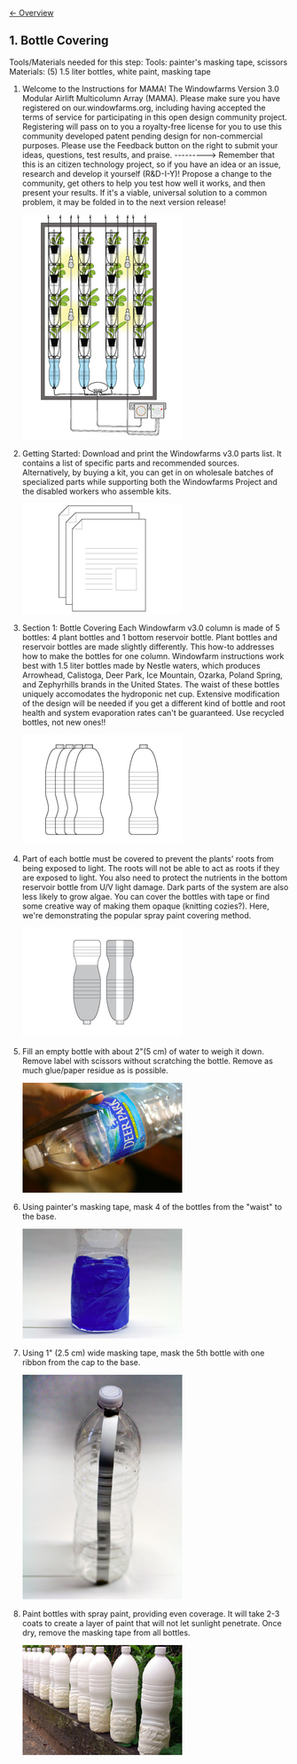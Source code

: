 [&larr; Overview](index.md)

## 1. Bottle Covering

Tools/Materials needed for this step:
Tools: painter's masking tape, scissors
Materials: (5) 1.5 liter bottles, white paint, masking tape

1. Welcome to the Instructions for MAMA! The Windowfarms Version 3.0 Modular Airlift Multicolumn Array (MAMA). Please make sure you have registered on our.windowfarms.org, including having accepted the terms of service for participating in this open design community project. Registering will pass on to you a royalty-free license for you to use this community developed patent pending design for non-commercial purposes. Please use the Feedback button on the right to submit your ideas, questions, test results, and praise. ---------> Remember that this is an citizen technology project, so if you have an idea or an issue, research and develop it yourself (R&D-I-Y)! Propose a change to the community, get others to help you test how well it works, and then present your results. If it's a viable, universal solution to a common problem, it may be folded in to the next version release!

    ![](images/1_0.jpg)

2. Getting Started: Download and print the Windowfarms v3.0 parts list. It contains a list of specific parts and recommended sources. Alternatively, by buying a kit, you can get in on wholesale batches of specialized parts while supporting both the Windowfarms Project and the disabled workers who assemble kits.

    ![](images/1_1.jpg)

3. Section 1: Bottle Covering Each Windowfarm v3.0 column is made of 5 bottles: 4 plant bottles and 1 bottom reservoir bottle. Plant bottles and reservoir bottles are made slightly differently. This how-to addresses how to make the bottles for one column. Windowfarm instructions work best with 1.5 liter bottles made by Nestle waters, which produces Arrowhead, Calistoga, Deer Park, Ice Mountain, Ozarka, Poland Spring, and Zephyrhills brands in the United States. The waist of these bottles uniquely accomodates the hydroponic net cup. Extensive modification of the design will be needed if you get a different kind of bottle and root health and system evaporation rates can't be guaranteed. Use recycled bottles, not new ones!!

    ![](images/1_2.jpg)

4. Part of each bottle must be covered to prevent the plants' roots from being exposed to light. The roots will not be able to act as roots if they are exposed to light. You also need to protect the nutrients in the bottom reservoir bottle from U/V light damage. Dark parts of the system are also less likely to grow algae. You can cover the bottles with tape or find some creative way of making them opaque (knitting cozies?). Here, we're demonstrating the popular spray paint covering method.

    ![](images/1_3.jpg)

5. Fill an empty bottle with about 2"(5 cm) of water to weigh it down. Remove label with scissors without scratching the bottle. Remove as much glue/paper residue as is possible.

    ![](images/1_4.jpg)

6. Using painter's masking tape, mask 4 of the bottles from the "waist" to the base.

    ![](images/1_5.jpg)

7. Using 1" (2.5 cm) wide masking tape, mask the 5th bottle with one ribbon from the cap to the base.

    ![](images/1_6.jpg)

8. Paint bottles with spray paint, providing even coverage. It will take 2-3 coats to create a layer of paint that will not let sunlight penetrate. Once dry, remove the masking tape from all bottles.

    ![](images/1_7.jpg)
